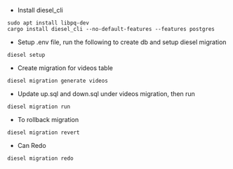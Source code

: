 * Install diesel_cli
```
sudo apt install libpq-dev
cargo install diesel_cli --no-default-features --features postgres
```
* Setup .env file, run the following to create db and setup diesel migration
```
diesel setup
```
* Create migration for videos table
```
diesel migration generate videos
```
* Update up.sql and down.sql under videos migration, then run
```
diesel migration run
```
* To rollback migration
```
diesel migration revert
```
* Can Redo
```
diesel migration redo
```